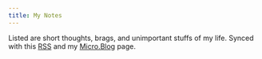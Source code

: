 ```yaml
---
title: My Notes
---
```


Listed are short thoughts, brags, and unimportant stuffs of my life.
Synced with this [RSS](/notes/index.xml) and my [Micro.Blog](https://micro.blog/ybbond) page.